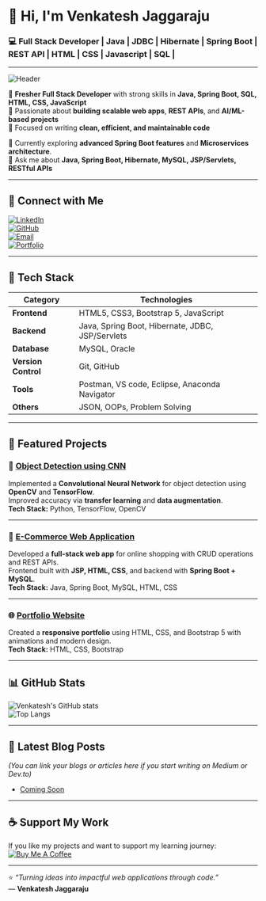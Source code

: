 # 👋 Hi, I'm Venkatesh Jaggaraju  
### 💻 Full Stack Developer | Java | JDBC | Hibernate | Spring Boot | REST API | HTML | CSS | Javascript | SQL | 

---

![Header](https://github.com/VenkateshJaggaraju/VenkateshJaggaraju/blob/main/banner.png)

🔹 **Fresher Full Stack Developer** with strong skills in **Java, Spring Boot, SQL, HTML, CSS, JavaScript**  
🔹 Passionate about **building scalable web apps**, **REST APIs**, and **AI/ML-based projects**  
🔹 Focused on writing **clean, efficient, and maintainable code**  

🌱 Currently exploring **advanced Spring Boot features** and **Microservices architecture**.  
💬 Ask me about **Java, Spring Boot, Hibernate, MySQL, JSP/Servlets, RESTful APIs**

---

## 🔗 Connect with Me

[![LinkedIn](https://img.shields.io/badge/LinkedIn-venkatesh--jaggaraju-blue?style=flat&logo=linkedin)](https://www.linkedin.com/in/venkatesh-jaggaraju-648281259/)  
[![GitHub](https://img.shields.io/badge/GitHub-VenkateshJaggaraju-black?style=flat&logo=github)](https://github.com/VenkateshJaggaraju)  
[![Email](https://img.shields.io/badge/Email-venkateshjaggaraju2002%40gmail.com-red?style=flat&logo=gmail)](mailto:venkateshjaggaraju2002@gmail.com)  
[![Portfolio](https://img.shields.io/badge/Portfolio-View%20Now-green?style=flat&logo=vercel)](https://yourusername.github.io/portfolio/)  

---

## 🧠 Tech Stack

| Category | Technologies |
|-----------|--------------|
| **Frontend** | HTML5, CSS3, Bootstrap 5, JavaScript |
| **Backend** | Java, Spring Boot, Hibernate, JDBC, JSP/Servlets |
| **Database** | MySQL, Oracle |
| **Version Control** | Git, GitHub |
| **Tools** | Postman, VS code, Eclipse, Anaconda Navigator |
| **Others** | JSON, OOPs, Problem Solving |

---

## 💼 Featured Projects

### 🧠 [Object Detection using CNN](https://github.com/VenkateshJaggaraju/Object-Detection-CNN)
Implemented a **Convolutional Neural Network** for object detection using **OpenCV** and **TensorFlow**.  
Improved accuracy via **transfer learning** and **data augmentation**.  
**Tech Stack:** Python, TensorFlow, OpenCV  

---

### 🛒 [E-Commerce Web Application](https://github.com/VenkateshJaggaraju/Ecommerce-WebApp)
Developed a **full-stack web app** for online shopping with CRUD operations and REST APIs.  
Frontend built with **JSP, HTML, CSS**, and backend with **Spring Boot + MySQL**.  
**Tech Stack:** Java, Spring Boot, MySQL, HTML, CSS  

---

### 🌐 [Portfolio Website](https://yourusername.github.io/portfolio/)
Created a **responsive portfolio** using HTML, CSS, and Bootstrap 5 with animations and modern design.  
**Tech Stack:** HTML, CSS, Bootstrap  

---

## 📊 GitHub Stats

![Venkatesh's GitHub stats](https://github-readme-stats.vercel.app/api?username=VenkateshJaggaraju&show_icons=true&theme=tokyonight)  
![Top Langs](https://github-readme-stats.vercel.app/api/top-langs/?username=VenkateshJaggaraju&layout=compact&theme=tokyonight)

---

## 📝 Latest Blog Posts
*(You can link your blogs or articles here if you start writing on Medium or Dev.to)*  
- [Coming Soon]()

---

## ☕ Support My Work

If you like my projects and want to support my learning journey:  
[![Buy Me A Coffee](https://img.shields.io/badge/☕-Buy%20Me%20A%20Coffee-orange)](https://www.buymeacoffee.com/)

---

⭐ *“Turning ideas into impactful web applications through code.”*  
— **Venkatesh Jaggaraju**
